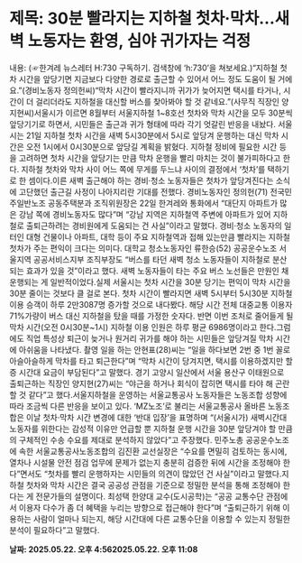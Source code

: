 # **제목: 30분 빨라지는 지하철 첫차·막차…새벽 노동자는 환영, 심야 귀가자는 걱정**

  내용: (☞한겨레 뉴스레터 H:730 구독하기. 검색창에 ‘h:730’을 쳐보세요.)“지하철 첫차 시간을 앞당기면 지금보다 다양한 경로로 출근할 수 있어서 어느 정도 도움이 될 거에요.”(경비노동자 정의헌씨)“막차 시간이 빨라지니까 귀가가 늦어지면 택시를 타거나, 시간이 더 걸리더라도 지하철을 대신할 버스를 찾아봐야 할 것 같네요.”(사무직 직장인 양지현씨)서울시가 이르면 8월부터 서울지하철 1~8호선 첫차와 막차 시간을 모두 30분씩 앞당기기로 하면서, 시민들은 출근과 귀가 형태에 따라 각기 엇갈린 반응을 내놨다. 서울시는 21일 지하철 첫차 시간을 새벽 5시30분에서 5시로 앞당겨 운행하는 대신 막차 시간은 오전 1시에서 0시30분으로 앞당길 계획을 밝혔다. 지하철 정비에 필요한 시간 등을 고려하면 첫차 시간을 앞당기는 만큼 막차 운행을 빨리 마치는 것이 불가피하다고 한다. 지하철 첫차와 막차 사이 어느 쪽에 무게를 두느냐 사이의 결정에서 ‘첫차’를 택하기로 한 셈이다.이른 새벽 출근해야 하는 경비·청소 노동자들은 첫차가 앞당겨진다는 소식에 고단했던 출근길 사정이 나아지리란 기대를 전했다. 경비노동자인 정의헌(71) 전국민주일반노조 공동주택분과 조직위원장은 22일 한겨레와 통화에서 “대단지 아파트가 많은 강남 쪽에 경비노동자도 많다”며 “강남 지역은 지하철역 주변에 아파트가 있어 지하철로 출퇴근하려는 경비원에게 도움되는 건 사실”이라고 말했다. 경비·청소 노동자의 일터인 대형 건물이나 아파트, 대학 등이 주요 지하철역과 접해 있는만큼 빨라지는 지하철 첫차가 주는 편익이 크다는 의미다. 대학교 청소노동자인 류한승(52) 공공운수노조 서울지역 공공서비스지부 조직부장도 “버스를 타던 새벽 청소 노동자들이 지하철로 분산되는 효과가 있을 것”이라고 했다. 새벽 노동자들이 타는 주요 버스 노선들은 만원인 채 운행되는 게 일반적이었다.실제 서울시는 첫차 시간을 30분 당기는 편익이 막차 시간을 30분 줄이는 것보다 클 걸로 본다. 첫차 시간이 빨라지면 새벽 5시부터 5시30분 지하철 이용 승객이 하루 2만3087명 증가할 것으로 내다봤다. 해당 시간 전체 대중교통 이용자 71%가량이 버스 대신 지하철을 탔을 때를 가정한 숫자다. 반면 이번 조처로 줄어들게 될 막차 시간(오전 0시30분~1시) 지하철 이용 인원은 하루 평균 6986명이라고 한다.그럼에도 직업 특성상 퇴근이 늦거나 원거리 귀가를 해야 하는 시민들은 앞당겨질 막차 시간에 아쉬움을 나타냈다. 촬영 일을 하는 안현표(28)씨는 “일을 하다보면 2번 중 1번 꼴로 아슬아슬하게 막차를 타고 퇴근한다”며 “막차 시간이 당겨지면, 택시를 이용하겠지만 할증 시간대 요금이 부담된다”고 말했다. 경기 고양시 일산에서 서울 용산구 이태원으로 출퇴근하는 직장인 양지현(27)씨는 “야근을 하거나 회식이 잡히면 택시를 타야 해 곤란할 것 같다”고 했다.서울지하철을 운영하는 서울교통공사 노동자들은 노동조합 성향에 따라 조금씩 다른 반응을 보이고 있다. ‘MZ노조’로 불리는 서울교통공사 올바른 노동조합은 이날 첫차·막차 시간 변경에 대한 ‘반대 입장’을 표명하며 “(서울시가) 새벽시간대 노동자를 위한다는 감성적 이유만 언급할 뿐 지하철 운행 시간을 30분 앞당겨야 할 만큼의 구체적인 수송 수요를 제대로 분석하지 않았다”고 주장했다. 민주노총 공공운수노조에 속한 서울교통공사노동조합의 김진환 교선실장은 “수요를 면밀히 검토하는 동시에, 열차나 시설물 안전 점검 업무에 문제가 없는지 충분히 검증한 뒤에 시간을 조정해야 한다”면서도 “첫차를 빨리 운행하자는 시민들의 의견이 많았던 건 사실”이라고 말했다.지하철 첫차와 막차 시간은 결국 공공성 관점을 기준으로 정밀한 분석을 통해 조정해야 한다는 게 전문가들의 설명이다. 최성택 한양대 교수(도시공학)는 “공공 교통수단 관점에서 이용자 다수가 좀 더 혜택을 누리는 방향으로 접근해야 한다”며 “출퇴근하기 위해 이용하는 사람이 얼마나 되는지, 해당 시간대에 다른 교통수단을 이용할 수 있는지 정밀한 분석이 필요하다”고 말했다.

  **날짜: 2025.05.22. 오후 4:562025.05.22. 오후 11:08**